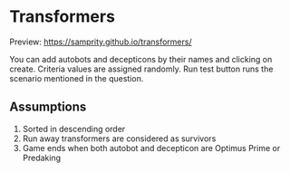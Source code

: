 # Transformers
Preview: https://samprity.github.io/transformers/

You can add autobots and decepticons by their names and clicking on create. Criteria values are assigned randomly. Run test button runs the scenario mentioned in the question.
## Assumptions
1. Sorted in descending order
2. Run away transformers are considered as survivors
3. Game ends when both autobot and decepticon are Optimus Prime or Predaking

